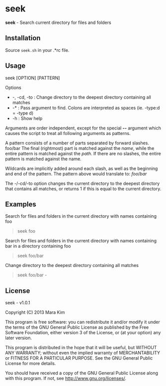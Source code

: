 # seek

**seek** - Search current directory for files and folders


## Installation

Source `seek.sh` in your .\*rc file.


## Usage

seek [OPTION] [PATTERN]

Options
* -, -cd, -to : Change directory to the deepest directory containing all matches
* -\* : Pass argument to find. Colons are interpreted as spaces (ie. -type:d = -type d)
* -h : Show help

Arguments are order independent, except for the special **--** argument which causes the script to treat all following arguments as patterns.

A pattern consists of a number of parts separated by forward slashes.
    foo/bar
The final (rightmost) part is matched against the *name*, while the entire pattern is matched against the *path*. If there are no slashes, the entire pattern is matched against the name.  

Wildcards are implicitly added around each slash, as well as the beginning and end of the pattern. The pattern above would translate to:
    *foo*/*bar*

The -/-cd/-to option changes the current directory to the deepest directory that contains all matches, or returns 1 if this is equal to the current directory.


## Examples

Search for files and folders in the current directory with names containing foo
> seek foo

Search for files and folders in the current directory with names containing bar in a directory containing foo
> seek foo/bar

Change directory to the deepest directory containing all matches
> seek foo/bar -


## License

seek - v1.0.1

Copyright (C) 2013  Mara Kim

This program is free software: you can redistribute it and/or modify
it under the terms of the GNU General Public License as published by
the Free Software Foundation, either version 3 of the License, or
(at your option) any later version.

This program is distributed in the hope that it will be useful,
but WITHOUT ANY WARRANTY; without even the implied warranty of
MERCHANTABILITY or FITNESS FOR A PARTICULAR PURPOSE.  See the
GNU General Public License for more details.

You should have received a copy of the GNU General Public License
along with this program.  If not, see <http://www.gnu.org/licenses/>.
